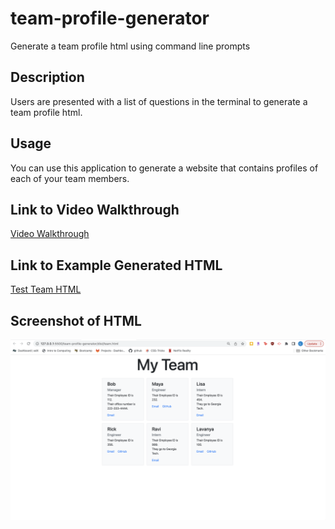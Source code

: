 # team-profile-generator
Generate a team profile html using command line prompts

## Description

Users are presented with a list of questions in the terminal to generate a team profile html.

## Usage

You can use this application to generate a website that contains profiles of each of your team members.

## Link to Video Walkthrough

[Video Walkthrough](https://drive.google.com/file/d/1KzWdgFFbSg_g60-IWJCeYFz9H3rOgZ9V/view?usp=sharing)

## Link to Example Generated HTML

[Test Team HTML](./dist/team.html)

## Screenshot of HTML
![Screenshot of generated HTML](./lib/generated-HTML-screenshot.png)


